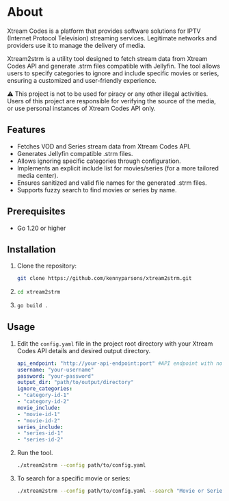 # About
Xtream Codes is a platform that provides software solutions for IPTV (Internet Protocol Television) streaming services. Legitimate networks and providers use it to manage the delivery of media.

Xtream2strm is a utility tool designed to fetch stream data from Xtream Codes API and generate .strm files compatible with Jellyfin. The tool allows users to specify categories to ignore and include specific movies or series, ensuring a customized and user-friendly experience.

:warning: This project is not to be used for piracy or any other illegal activities. Users of this project are responsible for verifying the source of the media, or use personal instances of Xtream Codes API only. 

## Features

- Fetches VOD and Series stream data from Xtream Codes API.
- Generates Jellyfin compatible .strm files.
- Allows ignoring specific categories through configuration.
- Implements an explicit include list for movies/series (for a more tailored media center).
- Ensures sanitized and valid file names for the generated .strm files.
- Supports fuzzy search to find movies or series by name.

## Prerequisites

- Go 1.20 or higher

## Installation

1. Clone the repository:
   ```sh
   git clone https://github.com/kennyparsons/xtream2strm.git
   ```
2. ```sh
   cd xtream2strm
   ```
3. ```sh 
   go build .
    ```

## Usage

1. Edit the `config.yaml` file in the project root directory with your Xtream Codes API details and desired output directory.
   ```yaml
   api_endpoint: "http://your-api-endpoint:port" #API endpoint with no trailing slash
   username: "your-username"
   password: "your-password"
   output_dir: "path/to/output/directory"
   ignore_categories:
   - "category-id-1"
   - "category-id-2"
   movie_include:
   - "movie-id-1"
   - "movie-id-2"
   series_include:
   - "series-id-1"
   - "series-id-2"
   ```
2. Run the tool.
   ```sh
   ./xtream2strm --config path/to/config.yaml
   ```
3. To search for a specific movie or series:
   ```sh
   ./xtream2strm --config path/to/config.yaml --search "Movie or Series Name" 
   ```